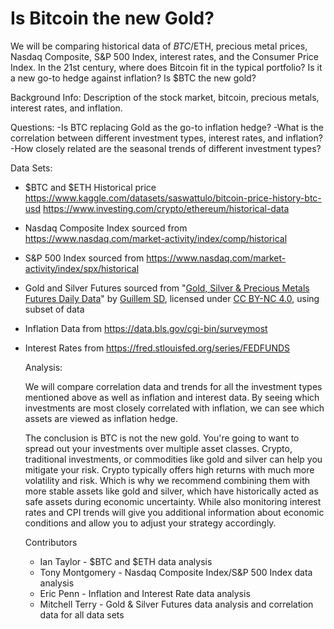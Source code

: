 # Is Bitcoin the new Gold?

We will be comparing historical data of $BTC/$ETH, precious metal prices, Nasdaq Composite, S&P 500 Index, interest rates, and the Consumer Price Index. In the 21st century, where does Bitcoin fit in the typical portfolio? Is it a new go-to hedge against inflation?  Is $BTC the new gold?

Background Info:
Description of the stock market, bitcoin, precious metals, interest rates, and inflation.

Questions:
-Is BTC replacing Gold as the go-to inflation hedge?
-What is the correlation between different investment types, interest rates, and inflation?
-How closely related are the seasonal trends of different investment types?

Data Sets:
- $BTC and $ETH Historical price https://www.kaggle.com/datasets/saswattulo/bitcoin-price-history-btc-usd https://www.investing.com/crypto/ethereum/historical-data
- Nasdaq Composite Index sourced from https://www.nasdaq.com/market-activity/index/comp/historical
- S&P 500 Index sourced from https://www.nasdaq.com/market-activity/index/spx/historical
- Gold and Silver Futures sourced from "[Gold, Silver & Precious Metals Futures Daily Data](https://www.kaggle.com/datasets/guillemservera/precious-metals-data)" by [Guillem SD](https://www.kaggle.com/guillemservera), licensed under [CC BY-NC 4.0](https://creativecommons.org/licenses/by-nc/4.0/), using subset of data
- Inflation Data from https://data.bls.gov/cgi-bin/surveymost
- Interest Rates from https://fred.stlouisfed.org/series/FEDFUNDS

  Analysis: 

  We will compare correlation data and trends for all the investment types mentioned above as well as inflation and interest data. By seeing which investments are most closely correlated with inflation, we can see which assets are viewed as inflation hedge.
  
  The conclusion is BTC is not the new gold. You're going to want to spread out your investments over multiple asset classes. Crypto, traditional investments, or commodities like gold and silver can help you mitigate your risk. Crypto typically offers high returns with much more volatility and risk. Which is why we    recommend combining them with more stable assets like gold and silver, which have historically acted as safe assets during economic uncertainty. While also monitoring interest rates and CPI trends will give you additional information about economic conditions and allow you to adjust your     strategy accordingly.

  Contributors

  - Ian Taylor - $BTC and $ETH data analysis
  - Tony Montgomery - Nasdaq Composite Index/S&P 500 Index data analysis
  - Eric Penn - Inflation and Interest Rate data analysis
  - Mitchell Terry - Gold & Silver Futures data analysis and correlation data for all data sets
